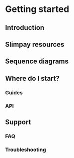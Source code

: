 # Getting started

## Introduction

## Slimpay resources

## Sequence diagrams

## Where do I start?

### Guides

### API

## Support
### FAQ
### Troubleshooting

